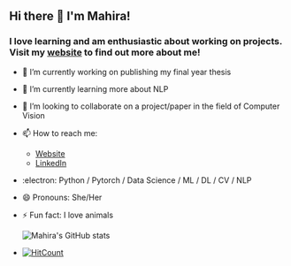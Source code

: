 ## Hi there 👋 I'm Mahira!
### I love learning and am enthusiastic about working on projects. Visit my [website](mahirajalisha.com) to find out more about me!
- 🔭 I’m currently working on publishing my final year thesis
- 🌱 I’m currently learning more about NLP
- 👯 I’m looking to collaborate on a project/paper in the field of Computer Vision
- 📫 How to reach me:  
  - [Website](https://mahirobot.github.io/)  
  - [LinkedIn](https://bd.linkedin.com/in/mahira-jalisha-158002181)
- :electron: Python / Pytorch / Data Science / ML / DL / CV / NLP  
- 😄 Pronouns: She/Her
- ⚡ Fun fact: I love animals  
  
  ![Mahira's GitHub stats](https://github-readme-stats.vercel.app/api?username=Mahirobot&show_icons=true&theme=transparent)  
  
- [![HitCount](https://hits.dwyl.com/Mahirobot/Covid_cases-Bangladesh.svg?style=flat-square&show=unique)](http://hits.dwyl.com/Mahirobot)

